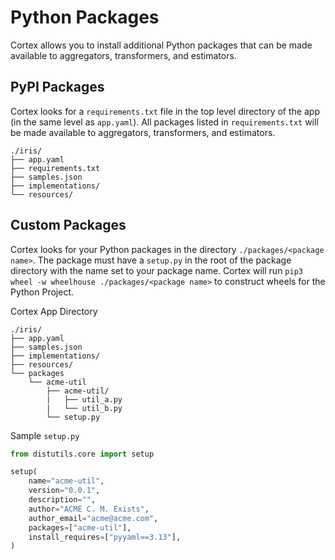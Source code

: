 # Python Packages

Cortex allows you to install additional Python packages that can be made available to aggregators, transformers, and estimators.

## PyPI Packages

Cortex looks for a `requirements.txt` file in the top level directory of the app (in the same level as `app.yaml`). All packages listed in `requirements.txt` will be made available to aggregators, transformers, and estimators.

```text
./iris/
├── app.yaml
├── requirements.txt
├── samples.json
├── implementations/
└── resources/
```

## Custom Packages

Cortex looks for your Python packages in the directory `./packages/<package name>`. The package must have a `setup.py` in the root of the package directory with the name set to your package name. Cortex will run `pip3 wheel -w wheelhouse ./packages/<package name>` to construct wheels for the Python Project.

Cortex App Directory

```text
./iris/
├── app.yaml
├── samples.json
├── implementations/
├── resources/
└── packages
    └── acme-util
        ├── acme-util/
        |   ├── util_a.py
        |   └── util_b.py
        └── setup.py
```

Sample `setup.py`

```python
from distutils.core import setup

setup(
    name="acme-util",
    version="0.0.1",
    description="",
    author="ACME C. M. Exists",
    author_email="acme@acme.com",
    packages=["acme-util"],
    install_requires=["pyyaml==3.13"],
)
```

